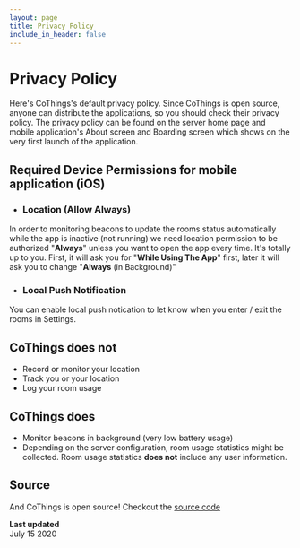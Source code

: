 ```yaml
---
layout: page
title: Privacy Policy
include_in_header: false
---
```


# Privacy Policy
Here's CoThings's default privacy policy. Since CoThings is open source, anyone can distribute the applications, so you should check their privacy policy. The privacy policy can be found on the server home page and mobile application's About screen and Boarding screen which shows on the very first launch of the application.

## Required Device Permissions for mobile application (iOS)

* ### Location (Allow Always)

In order to monitoring beacons to update the rooms status automatically while the app is inactive (not running) we need location permission to be authorized "**Always**" unless you want to open the app every time. It's totally up to you. First, it will ask you for "**While Using The App**" first, later it will ask you to change "**Always** (in Background)"

* ### Local Push Notification
You can enable local push notication to let know when you enter / exit the rooms in Settings.

## CoThings does not

- Record or monitor your location
- Track you or your location
- Log your room usage

## CoThings does

- Monitor beacons in background (very low battery usage)
- Depending on the server configuration, room usage statistics might be collected. Room usage statistics **does not** include any user information.

## Source

And CoThings is open source! Checkout the [source code](/code)

**Last updated**  
July 15 2020

